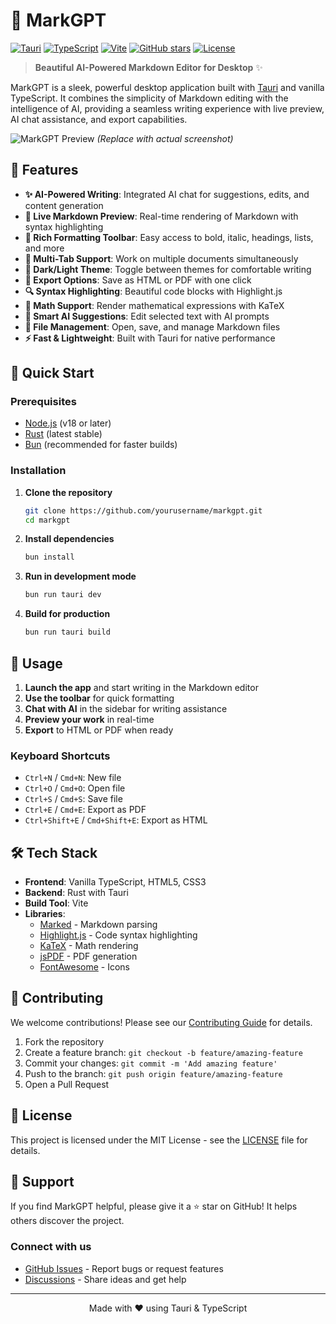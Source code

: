 # 🚀 MarkGPT

[![Tauri](https://img.shields.io/badge/Tauri-2.0.0-24C8DB?style=for-the-badge&logo=tauri)](https://tauri.app/)
[![TypeScript](https://img.shields.io/badge/TypeScript-5.6.2-3178C6?style=for-the-badge&logo=typescript)](https://www.typescriptlang.org/)
[![Vite](https://img.shields.io/badge/Vite-6.0.3-646CFF?style=for-the-badge&logo=vite)](https://vitejs.dev/)
[![GitHub stars](https://img.shields.io/github/stars/MarkGPT-Editor/MarkGPT?style=for-the-badge&color=yellow)](https://github.com/yourusername/markgpt/stargazers)
[![License](https://img.shields.io/badge/License-MIT-green?style=for-the-badge)](LICENSE)

> **Beautiful AI-Powered Markdown Editor for Desktop** ✨

MarkGPT is a sleek, powerful desktop application built with [Tauri](https://tauri.app/) and vanilla TypeScript. It combines the simplicity of Markdown editing with the intelligence of AI, providing a seamless writing experience with live preview, AI chat assistance, and export capabilities.

![MarkGPT Preview](https://via.placeholder.com/800x400/24C8DB/FFFFFF?text=MarkGPT+Screenshot) *(Replace with actual screenshot)*

## 🌟 Features

- **✨ AI-Powered Writing**: Integrated AI chat for suggestions, edits, and content generation
- **📝 Live Markdown Preview**: Real-time rendering of Markdown with syntax highlighting
- **🎨 Rich Formatting Toolbar**: Easy access to bold, italic, headings, lists, and more
- **📑 Multi-Tab Support**: Work on multiple documents simultaneously
- **🌙 Dark/Light Theme**: Toggle between themes for comfortable writing
- **📄 Export Options**: Save as HTML or PDF with one click
- **🔍 Syntax Highlighting**: Beautiful code blocks with Highlight.js
- **📐 Math Support**: Render mathematical expressions with KaTeX
- **🎯 Smart AI Suggestions**: Edit selected text with AI prompts
- **💾 File Management**: Open, save, and manage Markdown files
- **⚡ Fast & Lightweight**: Built with Tauri for native performance

## 🚀 Quick Start

### Prerequisites

- [Node.js](https://nodejs.org/) (v18 or later)
- [Rust](https://rustup.rs/) (latest stable)
- [Bun](https://bun.sh/) (recommended for faster builds)

### Installation

1. **Clone the repository**
   ```bash
   git clone https://github.com/yourusername/markgpt.git
   cd markgpt
   ```

2. **Install dependencies**
   ```bash
   bun install
   ```

3. **Run in development mode**
   ```bash
   bun run tauri dev
   ```

4. **Build for production**
   ```bash
   bun run tauri build
   ```

## 📖 Usage

1. **Launch the app** and start writing in the Markdown editor
2. **Use the toolbar** for quick formatting
3. **Chat with AI** in the sidebar for writing assistance
4. **Preview your work** in real-time
5. **Export** to HTML or PDF when ready

### Keyboard Shortcuts

- `Ctrl+N` / `Cmd+N`: New file
- `Ctrl+O` / `Cmd+O`: Open file
- `Ctrl+S` / `Cmd+S`: Save file
- `Ctrl+E` / `Cmd+E`: Export as PDF
- `Ctrl+Shift+E` / `Cmd+Shift+E`: Export as HTML

## 🛠️ Tech Stack

- **Frontend**: Vanilla TypeScript, HTML5, CSS3
- **Backend**: Rust with Tauri
- **Build Tool**: Vite
- **Libraries**:
  - [Marked](https://marked.js.org/) - Markdown parsing
  - [Highlight.js](https://highlightjs.org/) - Code syntax highlighting
  - [KaTeX](https://katex.org/) - Math rendering
  - [jsPDF](https://parallax.github.io/jsPDF/) - PDF generation
  - [FontAwesome](https://fontawesome.com/) - Icons

## 🤝 Contributing

We welcome contributions! Please see our [Contributing Guide](CONTRIBUTING.md) for details.

1. Fork the repository
2. Create a feature branch: `git checkout -b feature/amazing-feature`
3. Commit your changes: `git commit -m 'Add amazing feature'`
4. Push to the branch: `git push origin feature/amazing-feature`
5. Open a Pull Request

## 📄 License

This project is licensed under the MIT License - see the [LICENSE](LICENSE) file for details.

## 🙏 Support

If you find MarkGPT helpful, please give it a ⭐️ star on GitHub! It helps others discover the project.

### Connect with us

- [GitHub Issues](https://github.com/yourusername/markgpt/issues) - Report bugs or request features
- [Discussions](https://github.com/yourusername/markgpt/discussions) - Share ideas and get help

---

<p align="center">
  Made with ❤️ using Tauri & TypeScript
</p>
